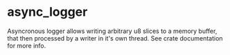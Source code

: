 # async_logger
Asyncronous logger allows writing arbitrary u8 slices to a memory buffer, that then processed by a writer in it's own thread.
See crate documentation for more info.
